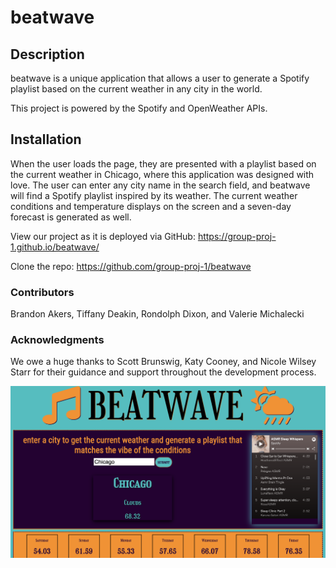 # beatwave

## Description

beatwave is a unique application that allows a user to generate a Spotify playlist based on the current weather in any city in the world.

This project is powered by the Spotify and OpenWeather APIs.

## Installation

When the user loads the page, they are presented with a playlist based on the current weather in Chicago, where this application was designed with love. The user can enter any city name in the search field, and beatwave will find a Spotify playlist inspired by its weather. The current weather conditions and temperature displays on the screen and a seven-day forecast is generated as well.

View our project as it is deployed via GitHub: https://group-proj-1.github.io/beatwave/

Clone the repo: https://github.com/group-proj-1/beatwave

### Contributors

Brandon Akers, Tiffany Deakin, Rondolph Dixon, and Valerie Michalecki

### Acknowledgments

We owe a huge thanks to Scott Brunswig, Katy Cooney, and Nicole Wilsey Starr for their guidance and support throughout the development process.

![beatwave screenshot 1](./assets/images/beatwave-screen-1.png)

